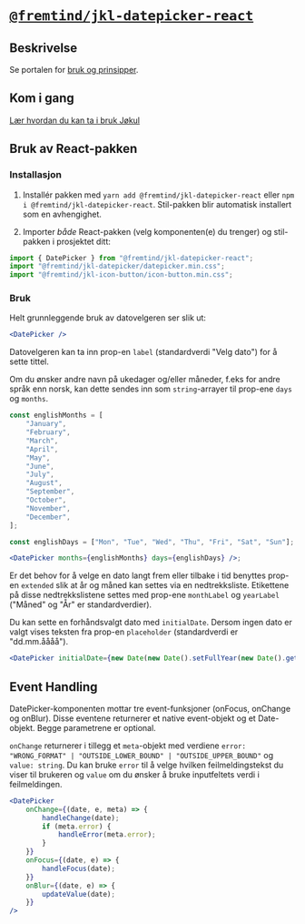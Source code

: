 # [`@fremtind/jkl-datepicker-react`](https://fremtind.github.io/jokul/komponenter/datepicker)

## Beskrivelse

Se portalen for [bruk og prinsipper](https://fremtind.github.io/jokul/komponenter/datepicker).

## Kom i gang

[Lær hvordan du kan ta i bruk Jøkul](https://fremtind.github.io/jokul/developer/getting-started/)

## Bruk av React-pakken

### Installasjon

1. Installér pakken med `yarn add @fremtind/jkl-datepicker-react` eller `npm i @fremtind/jkl-datepicker-react`. Stil-pakken blir automatisk installert som en avhengighet.

2. Importer _både_ React-pakken (velg komponenten(e) du trenger) og stil-pakken i prosjektet ditt:

```js
import { DatePicker } from "@fremtind/jkl-datepicker-react";
import "@fremtind/jkl-datepicker/datepicker.min.css";
import "@fremtind/jkl-icon-button/icon-button.min.css";
```

### Bruk

Helt grunnleggende bruk av datovelgeren ser slik ut:

```jsx
<DatePicker />
```

Datovelgeren kan ta inn prop-en `label` (standardverdi "Velg dato") for å sette tittel.

Om du ønsker andre navn på ukedager og/eller måneder, f.eks for andre språk enn norsk, kan dette sendes inn som `string`-arrayer til prop-ene `days` og `months`.

```jsx
const englishMonths = [
    "January",
    "February",
    "March",
    "April",
    "May",
    "June",
    "July",
    "August",
    "September",
    "October",
    "November",
    "December",
];

const englishDays = ["Mon", "Tue", "Wed", "Thu", "Fri", "Sat", "Sun"];

<DatePicker months={englishMonths} days={englishDays} />;
```

Er det behov for å velge en dato langt frem eller tilbake i tid benyttes prop-en `extended` slik at år og måned kan settes via en nedtrekksliste. Etikettene på disse nedtrekkslistene settes med prop-ene `monthLabel` og `yearLabel` ("Måned" og "År" er standardverdier).

Du kan sette en forhåndsvalgt dato med `initialDate`. Dersom ingen dato er valgt vises teksten fra prop-en `placeholder` (standardverdi er "dd.mm.åååå").

```jsx
<DatePicker initialDate={new Date(new Date().setFullYear(new Date().getFullYear() + 1))} />
```

## Event Handling

DatePicker-komponenten mottar tre event-funksjoner (onFocus, onChange og onBlur). Disse eventene returnerer et native event-objekt og et Date-objekt. Begge parametrene er optional.

`onChange` returnerer i tillegg et `meta`-objekt med verdiene `error: "WRONG_FORMAT" | "OUTSIDE_LOWER_BOUND" | "OUTSIDE_UPPER_BOUND"` og `value: string`. Du kan bruke `error` til å velge hvilken feilmeldingstekst du viser til brukeren og `value` om du ønsker å bruke inputfeltets verdi i feilmeldingen.

```jsx
<DatePicker
    onChange={(date, e, meta) => {
        handleChange(date);
        if (meta.error) {
            handleError(meta.error);
        }
    }}
    onFocus={(date, e) => {
        handleFocus(date);
    }}
    onBlur={(date, e) => {
        updateValue(date);
    }}
/>
```
